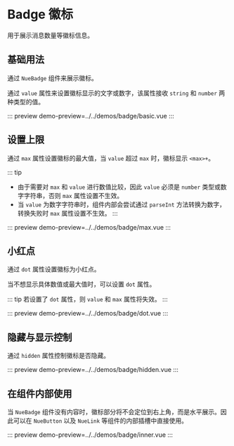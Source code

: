 # Badge 徽标

用于展示消息数量等徽标信息。

## 基础用法

通过 `NueBadge` 组件来展示徽标。

通过 `value` 属性来设置徽标显示的文字或数字，该属性接收 `string` 和 `number` 两种类型的值。

::: preview
demo-preview=../../demos/badge/basic.vue
:::

## 设置上限

通过 `max` 属性设置徽标的最大值，当 `value` 超过 `max` 时，徽标显示 `<max>+`。

::: tip

- 由于需要对 `max` 和 `value` 进行数值比较，因此 `value` 必须是 `number` 类型或数字字符串，否则 `max` 属性设置不生效。
- 当 `value` 为数字字符串时，组件内部会尝试通过 `parseInt` 方法转换为数字，转换失败时 `max` 属性设置不生效。
:::

::: preview
demo-preview=../../demos/badge/max.vue
:::

## 小红点

通过 `dot` 属性设置徽标为小红点。

当不想显示具体数值或最大值时，可以设置 `dot` 属性。

::: tip
若设置了 `dot` 属性，则 `value` 和 `max` 属性将失效。
:::

::: preview
demo-preview=../../demos/badge/dot.vue
:::

## 隐藏与显示控制

通过 `hidden` 属性控制徽标是否隐藏。

::: preview
demo-preview=../../demos/badge/hidden.vue
:::

## 在组件内部使用

当 `NueBadge` 组件没有内容时，徽标部分将不会定位到右上角，而是水平展示。因此可以在 `NueButton` 以及 `NueLink` 等组件的内部插槽中直接使用。

::: preview
demo-preview=../../demos/badge/inner.vue
:::

